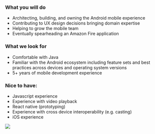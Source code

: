 


### What you will do
+ Architecting, building, and owning the Android mobile experience
+ Contributing to UX design decisions bringing domain expertise
+ Helping to grow the mobile team
+ Eventually spearheading an Amazon Fire application

### What we look for
+ Comfortable with Java
+ Familiar with the Android ecosystem including feature sets and best practices across devices and operating system versions
+ 5+ years of mobile development experience

### Nice to have:
+ Javascript experience
+ Experience with video playback
+ React native (prototyping)
+ Experience with cross device interoperability (e.g. casting)
+ iOS experience


[<img src='https://dabuttonfactory.com/button.png?t=Apply&f=Calibri-Bold&ts=24&tc=fff&tshs=1&tshc=000&hp=20&vp=8&c=5&bgt=gradient&bgc=3d85c6&ebgc=073763'>](https://letsrockit.co/users/auth/github?job_id=ughpbg8-mobile-engineer-senior-android)
